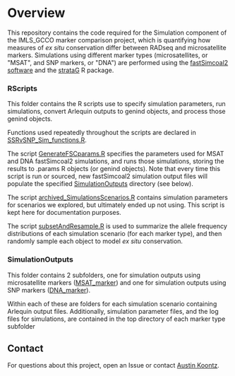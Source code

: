 # Overview

This repository contains the code required for the Simulation component of the IMLS_GCCO marker comparison project, which is quantifying how measures of *ex situ* conservation differ between RADseq and microsatellite markers.
Simulations using different marker types (microsatellites, or "MSAT", and SNP markers, or "DNA") 
are performed using the [fastSimcoal2 software](http://cmpg.unibe.ch/software/fastsimcoal27/) and the [strataG](https://github.com/EricArcher/strataG) R package.

### RScripts
This folder contains the R scripts use to specify simulation parameters, run simulations, convert Arlequin outputs to genind objects,
and process those genind objects.

Functions used repeatedly throughout the scripts are declared in [SSRvSNP_Sim_functions.R](https://github.com/akoontz11/Morton_SSRvSNP_Simulations/blob/main/RScripts/SSRvSNP_Sim_functions.R).

The script [GenerateFSCparams.R](https://github.com/akoontz11/Morton_SSRvSNP_Simulations/blob/main/RScripts/GenerateFSCparams.R) specifies the parameters used for
MSAT and DNA fastSimcoal2 simulations, and runs those simulations, storing the results to .params R objects (or genind objects). Note that every time this script is 
run or sourced, new fastSimcoal2 simulation output files will populate the specified [SimulationOutputs](https://github.com/akoontz11/Morton_SSRvSNP_Simulations/tree/main/SimulationOutputs) directory (see below).

The script [archived_SimulationsScenarios.R](https://github.com/akoontz11/Morton_SSRvSNP_Simulations/blob/main/RScripts/archived_SimulationScenarios.R) contains simulation parameters for
scenarios we explored, but ultimately ended up not using. This script is kept here for documentation purposes.

The script [subsetAndResample.R](https://github.com/akoontz11/Morton_SSRvSNP_Simulations/blob/main/RScripts/subsetAndResample.R) is used to summarize the allele frequency distributions of each simulation
scenario (for each marker type), and then randomly sample each object to model *ex situ* conservation.

### SimulationOutputs
This folder contains 2 subfolders, one for simulation outputs using microsatellite markers ([MSAT_marker](https://github.com/akoontz11/Morton_SSRvSNP_Simulations/tree/main/SimulationOutputs/MSAT_marker)) 
and one for simulation outputs using SNP markers ([DNA_marker](https://github.com/akoontz11/Morton_SSRvSNP_Simulations/tree/main/SimulationOutputs/DNA_marker)). 

Within each of these are folders for each simulation scenario containing Arlequin output files.
Additionally, simulation parameter files, and the log files for simulations, are contained in the top directory of each marker type subfolder

## Contact
For questions about this project, open an Issue or contact [Austin Koontz](https://akoontz11.netlify.app/).
